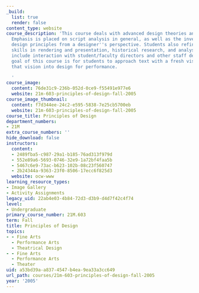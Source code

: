 ```yaml
---
_build:
  list: true
  render: false
content_type: website
course_description: 'This course deals with advanced design theories and textual analysis.
  Emphasis is placed on script analysis in general, as well as the investigation of
  design principles from a designer''s perspective. Students also refine technical
  skills in rendering and presentation, historical research, and analysis. Class sessions
  include interaction with student/faculty directors and other staff designers. The
  goal of this course is for students to approach text with a fresh vision and translate
  that vision into design for performance.

  '
course_image:
  content: 76de31c9-236b-052d-0ce9-f55491e977e6
  website: 21m-603-principles-of-design-fall-2005
course_image_thumbnail:
  content: f7d344ee-24c2-e595-5838-7e25cb5700eb
  website: 21m-603-principles-of-design-fall-2005
course_title: Principles of Design
department_numbers:
- 21M
extra_course_numbers: ''
hide_download: false
instructors:
  content:
  - 2489fba5-c987-29a1-b185-76ad313f979d
  - 552e89a6-5693-0746-32e9-1a72bf4faa5b
  - 5467c6e9-73ac-b623-102b-08c23f560747
  - 2b24344a-9363-23f0-8506-17ecc6f825d3
  website: ocw-www
learning_resource_types:
- Image Gallery
- Activity Assignments
legacy_uid: 22ab4e03-4b84-72d3-d3b9-d4d7f42c4f74
level:
- Undergraduate
primary_course_number: 21M.603
term: Fall
title: Principles of Design
topics:
- - Fine Arts
  - Performance Arts
  - Theatrical Design
- - Fine Arts
  - Performance Arts
  - Theater
uid: a53bd39a-a837-4547-b4ea-9ea33a3cc649
url_path: courses/21m-603-principles-of-design-fall-2005
year: '2005'
---
```

